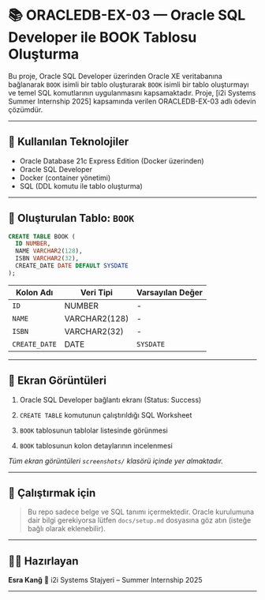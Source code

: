 # 📚 ORACLEDB-EX-03 — Oracle SQL Developer ile BOOK Tablosu Oluşturma

Bu proje, Oracle SQL Developer üzerinden Oracle XE veritabanına bağlanarak `BOOK` isimli bir tablo oluşturarak `BOOK` isimli bir tablo oluşturmayı ve temel SQL komutlarının uygulanmasını kapsamaktadır. Proje, \[i2i Systems Summer Internship 2025] kapsamında verilen ORACLEDB-EX-03 adlı ödevin çözümdür.

---

## 🔧 Kullanılan Teknolojiler

* Oracle Database 21c Express Edition (Docker üzerinden)
* Oracle SQL Developer
* Docker (container yönetimi)
* SQL (DDL komutu ile tablo oluşturma)

---


## 📘 Oluşturulan Tablo: `BOOK`

```sql
CREATE TABLE BOOK (
  ID NUMBER,
  NAME VARCHAR2(128),
  ISBN VARCHAR2(32),
  CREATE_DATE DATE DEFAULT SYSDATE
);
```

| Kolon Adı     | Veri Tipi     | Varsayılan Değer |
| ------------- | ------------- | ---------------- |
| `ID`          | NUMBER        | -                |
| `NAME`        | VARCHAR2(128) | -                |
| `ISBN`        | VARCHAR2(32)  | -                |
| `CREATE_DATE` | DATE          | `SYSDATE`        |

---

## 📸 Ekran Görüntüleri

1. Oracle SQL Developer bağlantı ekranı (Status: Success)


2. `CREATE TABLE` komutunun çalıştırıldığı SQL Worksheet


3. `BOOK` tablosunun tablolar listesinde görünmesi


4. `BOOK` tablosunun kolon detaylarının incelenmesi



*Tüm ekran görüntüleri `screenshots/` klasörü içinde yer almaktadır.*

---

## 🚀 Çalıştırmak için

> Bu repo sadece belge ve SQL tanımı içermektedir. Oracle kurulumuna dair bilgi gerekiyorsa lütfen `docs/setup.md` dosyasına göz atın (isteğe bağlı olarak eklenebilir).

---

## 👩‍💻 Hazırlayan

**Esra Kanğ**
📍 i2i Systems Stajyeri – Summer Internship 2025

---

